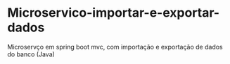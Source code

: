 # Microservico-importar-e-exportar-dados
Microservço em spring boot mvc, com importação e exportação de dados do banco (Java)
